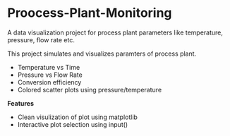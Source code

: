 # Proocess-Plant-Monitoring
A data visualization project for process plant parameters like temperature, pressure, flow rate etc.

This project simulates and visualizes paramters of process plant.
- Temperature vs Time
- Pressure vs Flow Rate
- Conversion efficiency
- Colored scatter plots using pressure/temperature

**Features**
- Clean visulization of plot using matplotlib
- Interactive plot selection using input() 
